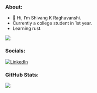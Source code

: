 ### About:
- 👋 Hi, I’m Shivang K Raghuvanshi.
- Currently a college student in 1st year.
- Learning rust.

[![](https://visitcount.itsvg.in/api?id=shivkr6&icon=1&color=12)](https://visitcount.itsvg.in)
### Socials:
[![LinkedIn](https://img.shields.io/badge/LinkedIn-%230077B5.svg?logo=linkedin&logoColor=white)](https://linkedin.com/in/shivkr6)
### GitHub Stats:
![](https://github-readme-stats.vercel.app/api/top-langs/?username=shivkr6&theme=nord&hide_border=false&include_all_commits=false&count_private=false&layout=compact)
<!---
shivkr6/shivkr6 is a ✨ special ✨ repository because its `README.md` (this file) appears on your GitHub profile.
You can click the Preview link to take a look at your changes.
--->
